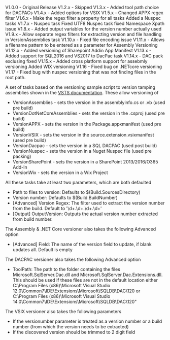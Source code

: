 V1.0.0 - Original Release
V1.2.x - Skipped
V1.3.x - Added tool path choice for DACPACs
V1.4.x - Added options for VSIX
V1.5.x - Changed APPX regex filter
V1.6.x - Make the regex filter a property for all tasks
         Added a Nuspec tasks
V1.7.x - Nuspec task Fixed UTF8 
         Nuspec task fixed Namespace Xpath issue
V1.8.x - Added output variables for the version number actually used
V1.9.x - Allow separate regex filters for extracting version and file handling in VersionAssemblies task
V1.10.x - Fixed file encoding issue
V1.11.x - Allows a filename pattern to be entered as a parameter for Assembly Versioning
V1.12.x - Added versioning of Sharepoint Addin App Manifest
V1.13.x - Added support for SQL2016 and VS2017 to DacPac task
V1.14.x - DAC pack exclusing fixed
V1.15.x - Added cross platform support for assebmly versioning
          Added WIX versioning
V1.16   - Fixed bug on .NETcore versioning
V1.17   - Fixed bug with nuspec versioning that was not finding files in the root path.

A set of tasks based on the versioning sample script to version tamping assemblies shown in the [VSTS documentation](https://msdn.microsoft.com/Library/vs/alm/Build/scripts/index
). These allow versioning of 

* VersionAssemblies - sets the version in the assemblyinfo.cs or .vb (used pre build)
* VersionDotNetCoreAssemblies - sets the version in the .csproj (used pre build)
* VersionAPPX - sets the version in the Package.appxmanifest (used pre build)
* VersionVSIX - sets the version in the source.extension.vsixmanifest (used pre build)
* VersionDacpac - sets the version in a SQL DACPAC (used post build)
* VersionNuspec - sets the version in a Nuget Nuspec file (used pre packing)
* VersionSharePoint - sets the version in a SharePoint 2013/2016/O365 Add-In 
* VersionWix - sets the version in a Wix Project

All these tasks take at least two parameters, which are both defaulted

* Path to files to version: Defaults to $(Build.SourcesDirectory)
* Version number: Defaults to $(Build.BuildNumber)
* [Advanced] Version Regex: The filter used to extract the version number from the build. Default to '\d+\.\d+\.\d+\.\d+'
* [Output] OutputVersion: Outputs the actual version number extracted from build number. 

The Assembly & .NET Core versioner also takes the following Advanced option

* [Advanced] Field: The name of the version field to update, if blank updates all. Default is empty

The DACPAC versioner also takes the following Advanced option

* ToolPath: The path to the folder containing the files Microsoft.SqlServer.Dac.dll and Microsoft.SqlServer.Dac.Extensions.dll. This should be used if these files are not in the default location either C:\Program Files (x86)\Microsoft Visual Studio 12.0\Common7\IDE\Extensions\Microsoft\SQLDB\DAC\120 or C:\Program Files (x86)\Microsoft Visual Studio 14.0\Common7\IDE\Extensions\Microsoft\SQLDB\DAC\120"

The VSIX versioner also takes the following parameters

* If the versionumber parameter is treated as a version number or a build number (from which the version needs to be extracted)
* If the discovered version should be trimmed to 2 digit field
